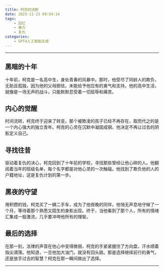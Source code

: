 ```yaml
---
title: 柯克的决断
date: 2023-11-23 09:54:14
tags:
    - 回忆
    - 暴力
    - 复仇
categories: 
    - GPT4人工智能生成
---
```


---

## 黑暗的十年

十年前，柯克是一名高中生，身处青春的风暴中。那时，他受尽了同龄人的欺负，无助且孤独，因为他的父母胆怯，未能给予他应有的勇气和支持。他的高中生活，就像是一场无声的战斗，只能默默忍受着一切屈辱和痛苦。

## 内心的觉醒

时间流转，柯克终于迎来了转变。那个被欺凌的孩子已经不再存在，取而代之的是一个内心强大的独立青年。柯克的心灵在沉默中凝固成钢，他决定不再让过去的阴影定义自己。

## 寻找往昔

驱动着复仇的决心，柯克回到了十年前的学校，寻找那些曾经让他心碎的人。他翻阅着当年的班级名单，每个名字都是对他心灵的一次触碰。他找到了欺负他的人的户籍地址，这是复仇计划的第一步。

## 黑夜的守望

用积攒的钱，柯克买了一辆二手车，成为了他夜晚的同伴。他悄无声息地守候了一个月，等待着那个熟悉又陌生的身影出现。终于，当他看到了那个人，所有的情绪汇集成一股激流，几乎要冲垮他所有的理智。

## 最后的选择

在那一刻，法律的声音在他心中变得微弱，柯克的手紧紧握住了方向盘，汗水顺着指尖滴落。他知道，一旦他加大油门，就没有回头路。那是选择继续前行的勇气，还是放手过去的智慧？柯克在那一瞬间做出了选择。

---